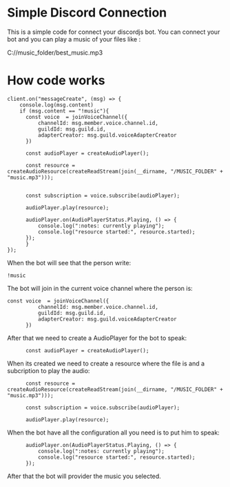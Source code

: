 # Simple Discord Connection

This is a simple code for connect your discordjs bot.
You can connect your bot and you can play a music of your files like :

C://music_folder/best_music.mp3

# How code works


    client.on("messageCreate", (msg) => {
        console.log(msg.content)
        if (msg.content == "!music"){
          const voice  = joinVoiceChannel({
              channelId: msg.member.voice.channel.id,
              guildId: msg.guild.id,
              adapterCreator: msg.guild.voiceAdapterCreator
          })

          const audioPlayer = createAudioPlayer();

          const resource = createAudioResource(createReadStream(join(__dirname, "/MUSIC_FOLDER" + "music.mp3")));


          const subscription = voice.subscribe(audioPlayer);

          audioPlayer.play(resource);

          audioPlayer.on(AudioPlayerStatus.Playing, () => {
              console.log(":notes: currently playing");
              console.log("resource started:", resource.started);
          });
          }
    });
    
When the bot will see that the person write:

    !music
    
The bot will join in the current voice channel where the person is:

    const voice  = joinVoiceChannel({
              channelId: msg.member.voice.channel.id,
              guildId: msg.guild.id,
              adapterCreator: msg.guild.voiceAdapterCreator
          }) 
          
After that we need to create a AudioPlayer for the bot to speak:

          const audioPlayer = createAudioPlayer();
          
When its created we need to create a resource where the file is and a subcription to play the audio:
        
          const resource = createAudioResource(createReadStream(join(__dirname, "/MUSIC_FOLDER" + "music.mp3")));

          const subscription = voice.subscribe(audioPlayer);

          audioPlayer.play(resource);
          
When the bot have all the configuration all you need is to put him to speak:


          audioPlayer.on(AudioPlayerStatus.Playing, () => {
              console.log(":notes: currently playing");
              console.log("resource started:", resource.started);
          });
          
After that the bot will provider the music you selected.


